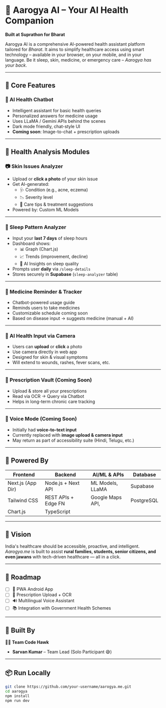 # 🏥 Aarogya AI – Your AI Health Companion

**Built at Suprathon for Bharat**

Aarogya AI is a comprehensive AI-powered health assistant platform tailored for _Bharat_. It aims to simplify healthcare access using smart technology – available in your browser, on your mobile, and in your language. Be it sleep, skin, medicine, or emergency care – _Aarogya has your back_.

---

## 🌟 Core Features

### 🧠 AI Health Chatbot

- Intelligent assistant for basic health queries
- Personalized answers for medicine usage
- Uses LLaMA / Gemini APIs behind the scenes
- Dark mode friendly, chat-style UI
- **Coming soon**: Image-to-chat + prescription uploads

---

## 🧪 Health Analysis Modules

### 📷 Skin Issues Analyzer

- Upload or **click a photo** of your skin issue
- Get AI-generated:
  - 🩺 Condition (e.g., acne, eczema)
  - 📉 Severity level
  - 🧴 Care tips & treatment suggestions
- Powered by: Custom ML Models

---

### 🌙 Sleep Pattern Analyzer

- Input your **last 7 days** of sleep hours
- Dashboard shows:
  - 📊 Graph (Chart.js)
  - 📈 Trends (improvement, decline)
  - 🤖 AI Insights on sleep quality
- Prompts user **daily** via `/sleep-details`
- Stores securely in **Supabase** (`sleep-analyzer` table)

---

### 💊 Medicine Reminder & Tracker

- Chatbot-powered usage guide
- Reminds users to take medicines
- Customizable schedule coming soon
- Based on disease input → suggests medicine (manual + AI)

---

### 📸 AI Health Input via Camera

- Users can **upload** or **click** a photo
- Use camera directly in web app
- Designed for skin & visual symptoms
- Will extend to wounds, rashes, fever scans, etc.

---

### 📂 Prescription Vault (Coming Soon)

- Upload & store all your prescriptions
- Read via OCR → Query via Chatbot
- Helps in long-term chronic care tracking

---

### 👀 Voice Mode (Coming Soon)

- Initially had **voice-to-text input**
- Currently replaced with **image upload & camera input**
- May return as part of accessibility suite (Hindi, Telugu, etc.)

---

## 🧠 Powered By

| Frontend          | Backend             | AI/ML & APIs      | Database   |
| ----------------- | ------------------- | ----------------- | ---------- |
| Next.js (App Dir) | Node.js + Next API  | ML Models, LLaMA | Supabase   |
| Tailwind CSS      | REST APIs + Edge FN | Google Maps API,  | PostgreSQL |
| Chart.js          | TypeScript          |                   |            |

---

## 🎯 Vision

India's healthcare should be accessible, proactive, and intelligent.  
_Aarogya.me_ is built to assist **rural families, students, senior citizens, and even jawans** with tech-driven healthcare — all in a click.

---

## 🔮 Roadmap

- [ ] 📱 PWA Android App
- [ ] 🧾 Prescription Upload + OCR
- [ ] 🔊 Multilingual Voice Assistant
- [ ] 📚 Integration with Government Health Schemes

---

## 🙌 Built By

👨‍💻 **Team Code Hawk**

- **Sarvan Kumar** – Team Lead (Solo Participant 😅)

---

## 📦 Run Locally

```bash
git clone https://github.com/your-username/aarogya.me.git
cd aarogya
npm install
npm run dev
```
